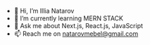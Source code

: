 - 👋 Hi, I’m Illia Natarov
- 🌱 I’m currently learning MERN STACK
- 💬 Ask me about Next.js, React.js, JavaScript
- 📫 Reach me on natarovmebel@gmail.com
